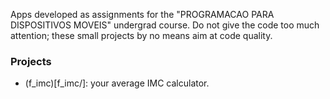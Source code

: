 Apps developed as assignments for the "PROGRAMACAO PARA DISPOSITIVOS MOVEIS" undergrad course. Do not give the code too much attention; these small projects by no means aim at code quality.

### Projects

- (f_imc)[f_imc/]: your average IMC calculator.
